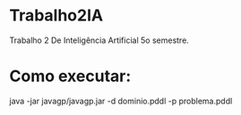 # Trabalho2IA
Trabalho 2 De Inteligência Artificial 5o semestre.

# Como executar:
java -jar javagp/javagp.jar -d dominio.pddl -p problema.pddl
